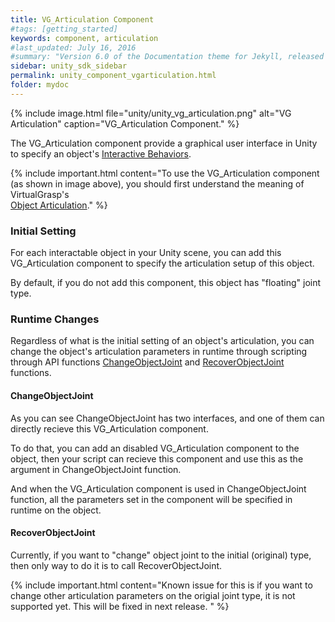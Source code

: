 ```yaml
---
title: VG_Articulation Component
#tags: [getting_started]
keywords: component, articulation
#last_updated: July 16, 2016
#summary: "Version 6.0 of the Documentation theme for Jekyll, released July 4, 2016, implements relative links so you can view the files offline or on any server without configuring urls and baseurls. Additionally, you can store pages in subdirectories. Templates for alerts and images are available."
sidebar: unity_sdk_sidebar
permalink: unity_component_vgarticulation.html
folder: mydoc
---
```


{% include image.html file="unity/unity_vg_articulation.png" alt="VG Articulation" caption="VG_Articulation Component." %}

The VG_Articulation component provide a graphical user interface in Unity to specify an object's 
<a href="#" data-toggle="tooltip" data-original-title="{{site.data.glossary.InteractiveBehaviors}}">Interactive Behaviors</a>. 

{% include important.html content="To use the VG_Articulation component (as shown in image above), you should first understand the meaning of VirtualGrasp's  
[Object Articulation](object_articulation.html#object-articulation)." %}

### Initial Setting

For each interactable object in your Unity scene, you can add this VG_Articulation component to specify the articulation setup of this object. 

By default, if you do not add this component, this object has "floating" joint type. 

### Runtime Changes

Regardless of what is the initial setting of an object's articulation, you can change the object's articulation parameters in runtime 
through scripting through API functions [ChangeObjectJoint](VirtualGrasp_UnityAPI.html#changeobjectjoint) 
and [RecoverObjectJoint](VirtualGrasp_UnityAPI.html#changeobjectjoint) functions.

#### ChangeObjectJoint

As you can see ChangeObjectJoint has two interfaces, and one of them can directly recieve this VG_Articulation component. 

To do that, you can add an disabled VG_Articulation component to the object, then your script can recieve this component 
and use this as the argument in ChangeObjectJoint function.

And when the VG_Articulation component is used in ChangeObjectJoint function, all the parameters set in the component will be specified
in runtime on the object. 

#### RecoverObjectJoint

Currently, if you want to "change" object joint to the initial (original) type, then only way to do it is to call RecoverObjectJoint. 

{% include important.html content="Known issue for this is if you want to change other articulation parameters on the origial joint type, it is not supported yet. 
This will be fixed in next release. " %}
